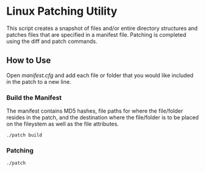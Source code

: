 # Linux Patching Utility

This script creates a snapshot of files and/or entire directory structures and patches files that are specified in a manifest file. Patching is completed using the diff and patch commands.

## How to Use

Open _manifest.cfg_ and add each file or folder that you would like included in the patch to a new line.

### Build the Manifest

The manifest contains MD5 hashes, file paths for where the file/folder resides in the patch, and the destination where the file/folder is to be placed on the fileystem as well as the file attributes.

```
./patch build
```

### Patching

```
./patch
```
